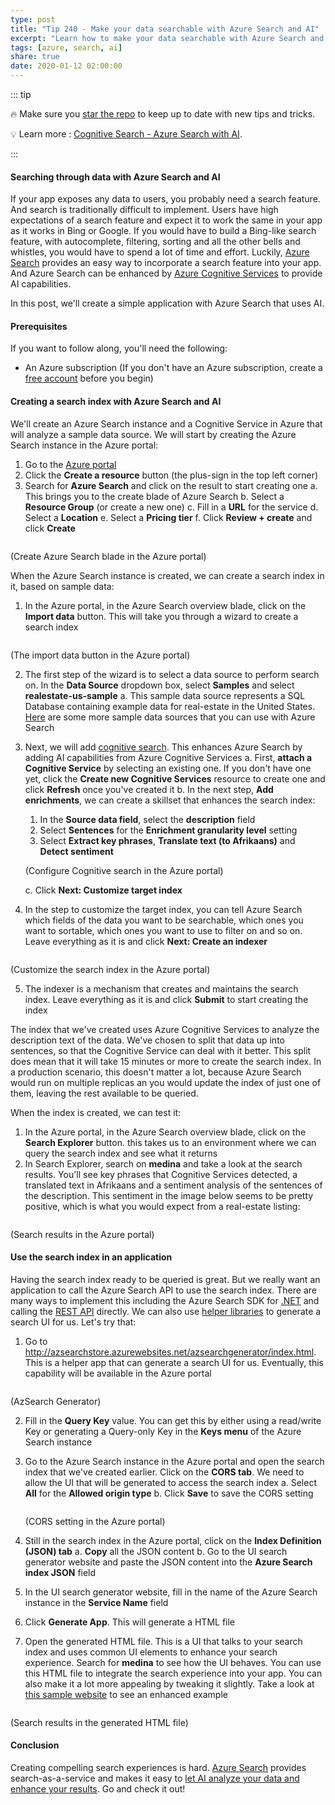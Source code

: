 ```yaml
---
type: post
title: "Tip 240 - Make your data searchable with Azure Search and AI"
excerpt: "Learn how to make your data searchable with Azure Search and AI"
tags: [azure, search, ai]
share: true
date: 2020-01-12 02:00:00
---
```


::: tip 

:fire: Make sure you [star the repo](http://azuredev.tips?WT.mc_id=azure-azuredevtips-micrum) to keep up to date with new tips and tricks.

:bulb: Learn more : [Cognitive Search - Azure Search with AI](https://channel9.msdn.com/Shows/Azure-Friday/Cognitive-Search-Azure-Search-with-AI?WT.mc_id=ch9-azuredevtips-micrum). 

:::

#### Searching through data with Azure Search and AI

If your app exposes any data to users, you probably need a search feature. And search is traditionally difficult to implement. Users have high expectations of a search feature and expect it to work the same in your app as it works in Bing or Google. If you would have to build a Bing-like search feature, with autocomplete, filtering, sorting and all the other bells and whistles, you would have to spend a lot of time and effort. Luckily, [Azure Search](https://azure.microsoft.com/services/search/?WT.mc_id=azure-azuredevtips-micrum) provides an easy way to incorporate a search feature into your app. And Azure Search can be enhanced by [Azure Cognitive Services](https://azure.microsoft.com/services/cognitive-services/?WT.mc_id=azure-azuredevtips-micrum) to provide AI capabilities.

In this post, we'll create a simple application with Azure Search that uses AI.

#### Prerequisites

If you want to follow along, you'll need the following:
* An Azure subscription (If you don't have an Azure subscription, create a [free account](https://azure.microsoft.com/free/?WT.mc_id=azure-azuredevtips-micrum) before you begin)

#### Creating a search index with Azure Search and AI

We'll create an Azure Search instance and a Cognitive Service in Azure that will analyze a sample data source. 
We will start by creating the Azure Search instance in the Azure portal:

1. Go to the [Azure portal](https://portal.azure.com/?WT.mc_id=azure-azuredevtips-micrum)
2. Click the **Create a resource** button (the plus-sign in the top left corner)
3. Search for **Azure Search** and click on the result to start creating one
   a. This brings you to the create blade of Azure Search
   b. Select a **Resource Group** (or create a new one)
   c. Fill in a **URL** for the service
   d. Select a **Location**
   e. Select a **Pricing tier**
   f. Click **Review + create** and click **Create**

<img :src="$withBase('/files/38createazuresearch.png')">

(Create Azure Search blade in the Azure portal)   

When the Azure Search instance is created, we can create a search index in it, based on sample data:
1. In the Azure portal, in the Azure Search overview blade, click on the **Import data** button. This will take you through a wizard to create a search index

<img :src="$withBase('/files/38importdatabutton.png')">

(The import data button in the Azure portal)

2. The first step of the wizard is to select a data source to perform search on. In the **Data Source** dropdown box, select **Samples** and select **realestate-us-sample**
   a. This sample data source represents a SQL Database containing example data for real-estate in the United States. [Here](https://azure.microsoft.com/resources/samples/azure-search-sample-data/?WT.mc_id=azure-azuredevtips-micrum) are some more sample data sources that you can use with Azure Search
3. Next, we will add [cognitive search](https://docs.microsoft.com/azure/search/cognitive-search-concept-intro?WT.mc_id=docs-azuredevtips-micrum). This enhances Azure Search by adding AI capabilities from Azure Cognitive Services
   a. First, **attach a Cognitive Service** by selecting an existing one. If you don't have one yet, click the **Create new Cognitive Services** resource to create one and click **Refresh** once you've created it
   b. In the next step, **Add enrichments**, we can create a skillset that enhances the search index:
   1. In the **Source data field**, select the **description** field
   2. Select **Sentences** for the **Enrichment granularity level** setting
   3. Select **Extract key phrases**, **Translate text (to Afrikaans)** and **Detect sentiment**
   
    <img :src="$withBase('/files/38cognitivesearch.png')">

    (Configure Cognitive search in the Azure portal)

   c. Click **Next: Customize target index**
4. In the step to customize the target index, you can tell Azure Search which fields of the data you want to be searchable, which ones you want to sortable, which ones you want to use to filter on and so on. Leave everything as it is and click **Next: Create an indexer**

<img :src="$withBase('/files/38customizeindex.png')">

(Customize the search index in the Azure portal)

5. The indexer is a mechanism that creates and maintains the search index. Leave everything as it is and click **Submit** to start creating the index

The index that we've created uses Azure Cognitive Services to analyze the description text of the data. We've chosen to split that data up into sentences, so that the Cognitive Service can deal with it better. This split does mean that it will take 15 minutes or more to create the search index. In a production scenario, this doesn't matter a lot, because Azure Search would run on multiple replicas an you would update the index of just one of them, leaving the rest available to be queried.

When the index is created, we can test it:
1. In the Azure portal, in the Azure Search overview blade, click on the **Search Explorer** button. this takes us to an environment where we can query the search index and see what it returns
2. In Search Explorer, search on **medina** and take a look at the search results. You'll see key phrases that Cognitive Services detected, a translated text in Afrikaans and a sentiment analysis of the sentences of the description. This sentiment in the image below seems to be pretty positive, which is what you would expect from a real-estate listing:

<img :src="$withBase('/files/38searchresults1.png')">

(Search results in the Azure portal)

#### Use the search index in an application
Having the search index ready to be queried is great. But we really want an application to call the Azure Search API to use the search index. There are many ways to implement this including the Azure Search SDK for [.NET](https://docs.microsoft.com/dotnet/api/overview/azure/search?view=azure-dotnet&WT.mc_id=docs-azuredevtips-micrum) and calling the [REST API](https://docs.microsoft.com/en-us/rest/api/searchservice/Search-Documents?WT.mc_id=docs-azuredevtips-micrum) directly. We can also use [helper libraries](https://github.com/EvanBoyle/AzSearch.js?WT.mc_id=code-azuredevtips-micrum) to generate a search UI for us. Let's try that:

1. Go to http://azsearchstore.azurewebsites.net/azsearchgenerator/index.html. This is a helper app that can generate a search UI for us. Eventually, this capability will be available in the Azure portal

<img :src="$withBase('/files/38generateapp.png')">

(AzSearch Generator)

2. Fill in the **Query Key** value. You can get this by either using a read/write Key or generating a Query-only Key in the **Keys menu** of the Azure Search instance
3. Go to the Azure Search instance in the Azure portal and open the search index that we've created earlier. Click on the **CORS tab**. We need to allow the UI that will be generated to access the search index
   a. Select **All** for the **Allowed origin type**
   b. Click **Save** to save the CORS setting

    <img :src="$withBase('/files/38cors.png')">

    (CORS setting in the Azure portal)

4. Still in the search index in the Azure portal, click on the **Index Definition (JSON) tab**
   a. **Copy** all the JSON content
   b. Go to the UI search generator website and paste the JSON content into the **Azure Search index JSON** field
5. In the UI search generator website, fill in the name of the Azure Search instance in the **Service Name** field
6. Click **Generate App**. This will generate a HTML file
7. Open the generated HTML file. This is a UI that talks to your search index and uses common UI elements to enhance your search experience. Search for **medina** to see how the UI behaves. You can use this HTML file to integrate the search experience into your app. You can also make it a lot more appealing by tweaking it slightly. Take a look at [this sample website](http://azsearchstore.azurewebsites.net/realestate.html) to see an enhanced example

<img :src="$withBase('/files/38searchresults.png')">

(Search results in the generated HTML file)

#### Conclusion

Creating compelling search experiences is hard. [Azure Search](https://azure.microsoft.com/services/search/?WT.mc_id=azure-azuredevtips-micrum) provides search-as-a-service and makes it easy to [let AI analyze your data and enhance your results](https://docs.microsoft.com/azure/search/cognitive-search-concept-intro?WT.mc_id=docs-azuredevtips-micrum). Go and check it out!